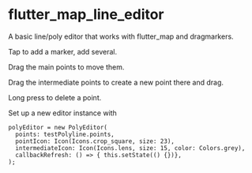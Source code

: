 # flutter_map_line_editor

A basic line/poly editor that works with flutter_map and dragmarkers.

Tap to add a marker, add several.

Drag the main points to move them.

Drag the intermediate points to create a new point there and drag.

Long press to delete a point.

Set up a new editor instance with

    polyEditor = new PolyEditor(
      points: testPolyline.points,
      pointIcon: Icon(Icons.crop_square, size: 23),
      intermediateIcon: Icon(Icons.lens, size: 15, color: Colors.grey),
      callbackRefresh: () => { this.setState(() {})},
    );


